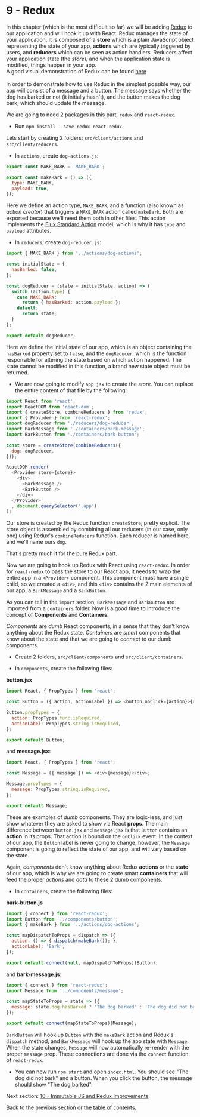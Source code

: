 # 9 - Redux

In this chapter (which is the most difficult so far) we will be adding [Redux](http://redux.js.org/) to our application and will hook it up with React. Redux manages the state of your application. It is composed of a **store** which is a plain JavaScript object representing the state of your app, **actions** which are typically triggered by users, and **reducers** which can be seen as action handlers. Reducers affect your application state (the *store*), and when the application state is modified, things happen in your app.
<br>A good visual demonstration of Redux can be found <a href="http://slides.com/jenyaterpil/redux-from-twitter-hype-to-production#/9">here</a><br><br>
In order to demonstrate how to use Redux in the simplest possible way, our app will consist of a message and a button. The message says whether the dog has barked or not (it initially hasn't), and the button makes the dog bark, which should update the message.

We are going to need 2 packages in this part, `redux` and `react-redux`.

- Run `npm install --save redux react-redux`.

Lets start by creating 2 folders: `src/client/actions` and `src/client/reducers`.

- In `actions`, create `dog-actions.js`:

```javascript
export const MAKE_BARK = 'MAKE_BARK';

export const makeBark = () => ({
  type: MAKE_BARK,
  payload: true,
});
```
Here we define an action type, `MAKE_BARK`, and a function (also known as *action creator*) that triggers a `MAKE_BARK` action called `makeBark`. Both are exported because we'll need them both in other files. This action implements the [Flux Standard Action](https://github.com/acdlite/flux-standard-action) model, which is why it has `type` and `payload` attributes.

- In `reducers`, create `dog-reducer.js`:

```javascript
import { MAKE_BARK } from '../actions/dog-actions';

const initialState = {
  hasBarked: false,
};

const dogReducer = (state = initialState, action) => {
  switch (action.type) {
    case MAKE_BARK:
      return { hasBarked: action.payload };
    default:
      return state;
  }
};

export default dogReducer;
```

Here we define the initial state of our app, which is an object containing the `hasBarked` property set to `false`, and the `dogReducer`, which is the function responsible for altering the state based on which action happened. The state cannot be modified in this function, a brand new state object must be returned.

- We are now going to modify `app.jsx` to create the *store*. You can replace the entire content of that file by the following:

```javascript
import React from 'react';
import ReactDOM from 'react-dom';
import { createStore, combineReducers } from 'redux';
import { Provider } from 'react-redux';
import dogReducer from './reducers/dog-reducer';
import BarkMessage from './containers/bark-message';
import BarkButton from './containers/bark-button';

const store = createStore(combineReducers({
  dog: dogReducer,
}));

ReactDOM.render(
  <Provider store={store}>
    <div>
      <BarkMessage />
      <BarkButton />
    </div>
  </Provider>
  , document.querySelector('.app')
);
```

Our store is created by the Redux function `createStore`, pretty explicit. The store object is assembled by combining all our reducers (in our case, only one) using Redux's `combineReducers` function. Each reducer is named here, and we'll name ours `dog`.

That's pretty much it for the pure Redux part.

Now we are going to hook up Redux with React using `react-redux`. In order for `react-redux` to pass the store to our React app, it needs to wrap the entire app in a `<Provider>` component. This component must have a single child, so we created a `<div>`, and this `<div>` contains the 2 main elements of our app, a `BarkMessage` and a `BarkButton`.

As you can tell in the `import` section, `BarkMessage` and `BarkButton` are imported from a `containers` folder. Now is a good time to introduce the concept of **Components** and **Containers**.

*Components* are *dumb* React components, in a sense that they don't know anything about the Redux state. *Containers* are *smart* components that know about the state and that we are going to *connect* to our dumb components.

- Create 2 folders, `src/client/components` and `src/client/containers`.

- In `components`, create the following files:

**button.jsx**

```javascript
import React, { PropTypes } from 'react';

const Button = ({ action, actionLabel }) => <button onClick={action}>{actionLabel}</button>;

Button.propTypes = {
  action: PropTypes.func.isRequired,
  actionLabel: PropTypes.string.isRequired,
};

export default Button;
```

and **message.jsx**:

```javascript
import React, { PropTypes } from 'react';

const Message = ({ message }) => <div>{message}</div>;

Message.propTypes = {
  message: PropTypes.string.isRequired,
};

export default Message;

```

These are examples of *dumb* components. They are logic-less, and just show whatever they are asked to show via React **props**. The main difference between `button.jsx` and `message.jsx` is that `Button` contains an **action** in its props. That action is bound on the `onClick` event. In the context of our app, the `Button` label is never going to change, however, the `Message` component is going to reflect the state of our app, and will vary based on the state.

Again, *components* don't know anything about Redux **actions** or the **state** of our app, which is why we are going to create smart **containers** that will feed the proper *actions* and *data* to these 2 dumb components.

- In `containers`, create the following files:

**bark-button.js**

```javascript
import { connect } from 'react-redux';
import Button from '../components/button';
import { makeBark } from '../actions/dog-actions';

const mapDispatchToProps = dispatch => ({
  action: () => { dispatch(makeBark()); },
  actionLabel: 'Bark',
});

export default connect(null, mapDispatchToProps)(Button);
```

and **bark-message.js**:

```javascript
import { connect } from 'react-redux';
import Message from '../components/message';

const mapStateToProps = state => ({
  message: state.dog.hasBarked ? 'The dog barked' : 'The dog did not bark',
});

export default connect(mapStateToProps)(Message);
```

`BarkButton` will hook up `Button` with the `makeBark` action and Redux's `dispatch` method, and `BarkMessage` will hook up the app state with `Message`. When the state changes, `Message` will now automatically re-render with the proper `message` prop. These connections are done via the `connect` function of `react-redux`.

- You can now run `npm start` and open `index.html`. You should see "The dog did not bark" and a button. When you click the button, the message should show "The dog barked".

Next section: [10 - Immutable JS and Redux Improvements](/tutorial/10-immutable-redux-improvements)

Back to the [previous section](/tutorial/8-react) or the [table of contents](https://github.com/verekia/js-stack-from-scratch).

